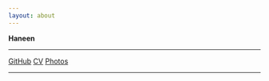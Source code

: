 ```yaml
---
layout: about
---
```


**Haneen**<br /> 


---

<a href="https://github.com/haneensa" target="_blank">GitHub</a>
<a href="https://drive.google.com/file/d/0B0B0K8GnwBGnVXhBREI3YjJVaGc/view?usp=sharing" target="_blank">CV</a>
<a href="http://haninjafoto.tumblr.com/" target="_blank">Photos</a>

---
